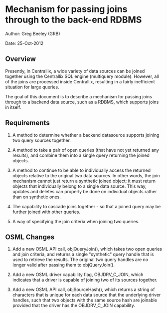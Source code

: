 # Mechanism for passing joins through to the back-end RDBMS
Author:	Greg Beeley (GRB)

Date:	25-Oct-2012

## Overview
Presently, in Centrallix, a wide variety of data sources can be joined together using the Centrallix SQL engine (multiquery module).  However, all of the joins are processed inside Centrallix, resulting in a fairly inefficient situation for large queries.

The goal of this document is to describe a mechanism for passing joins through to a backend data source, such as a RDBMS, which supports joins in itself.

## Requirements
1.	A method to determine whether a backend datasource supports joining two query sources together.

2.	A method to take a pair of open queries (that have not yet returned any results), and combine them into a single query returning the joined objects.

3.	A method to continue to be able to individually access the returned objects relative to the original two data sources.  In other words, the join mechanism cannot just return a synthetic joined object; it must return objects that individually belong to a single data source. This way, updates and deletes can properly be done on individual objects rather than on synthetic ones.

4.	The capability to cascade joins together - so that a joined query may be further joined with other queries.

5.	A way of specifying the join criteria when joining two queries.

## OSML Changes
1.	Add a new OSML API call, objQueryJoin(), which takes two open queries and join criteria, and returns a single "synthetic" query handle that is used to retrieve the results.  The original two query handles are no longer valid after passing them to objQueryJoin().

2.	Add a new OSML driver capability flag, OBJDRV_C_JOIN, which indicates that a driver is capable of joining two of its sources together.

3.	Add a new OSML API call, objSourceHash(), which returns a string of characters that is unique for each data source that the underlying driver handles, such that two objects with the same source hash are joinable provided that the driver has the OBJDRV_C_JOIN capability.
